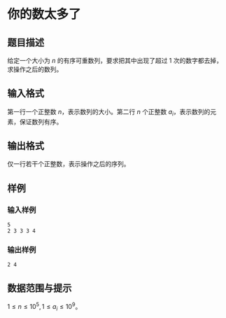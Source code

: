 # 你的数太多了

## 题目描述

给定一个大小为 $n$ 的有序可重数列，要求把其中出现了超过 1 次的数字都去掉，求操作之后的数列。

## 输入格式

第一行一个正整数 $n$，表示数列的大小。第二行 $n$ 个正整数 $a_i$，表示数列的元素，保证数列有序。

## 输出格式

仅一行若干个正整数，表示操作之后的序列。

## 样例

### 输入样例

```
5
2 3 3 3 4
```

### 输出样例

```
2 4
```

## 数据范围与提示

$1 \le n \le 10^5, 1 \le a_i \le 10^9$。
